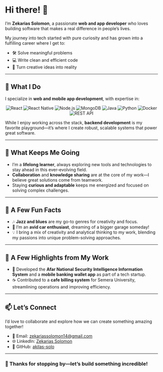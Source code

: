# Hi there! 👋  

I’m **Zekarias Solomon**, a passionate **web and app developer** who loves building software that makes a real difference in people’s lives.  

My journey into tech started with pure curiosity and has grown into a fulfilling career where I get to:  
- 🛠️ Solve meaningful problems  
- 💻 Write clean and efficient code  
- 🎨 Turn creative ideas into reality  

---

## 🔧 **What I Do**  

I specialize in **web and mobile app development**, with expertise in:  

<p align="center">
  <img src="https://img.shields.io/badge/React-61DAFB?style=for-the-badge&logo=react&logoColor=white" alt="React" />
  <img src="https://img.shields.io/badge/React_Native-61DAFB?style=for-the-badge&logo=react&logoColor=white" alt="React Native" />
  <img src="https://img.shields.io/badge/Node.js-339933?style=for-the-badge&logo=node.js&logoColor=white" alt="Node.js" />
  <img src="https://img.shields.io/badge/MongoDB-47A248?style=for-the-badge&logo=mongodb&logoColor=white" alt="MongoDB" />
  <img src="https://img.shields.io/badge/Java-007396?style=for-the-badge&logo=java&logoColor=white" alt="Java" />
  <img src="https://img.shields.io/badge/Python-3776AB?style=for-the-badge&logo=python&logoColor=white" alt="Python" />
  <img src="https://img.shields.io/badge/Docker-2496ED?style=for-the-badge&logo=docker&logoColor=white" alt="Docker" />
  <img src="https://img.shields.io/badge/REST_API-02569B?style=for-the-badge&logo=api&logoColor=white" alt="REST API" />
</p>

While I enjoy working across the stack, **backend development** is my favorite playground—it’s where I create robust, scalable systems that power great software.  

---

## 🌱 **What Keeps Me Going**  

- I’m a **lifelong learner**, always exploring new tools and technologies to stay ahead in this ever-evolving field.  
- **Collaboration** and **knowledge sharing** are at the core of my work—I believe great solutions come from teamwork.  
- Staying **curious and adaptable** keeps me energized and focused on solving complex challenges.  

---

## 🌟 **A Few Fun Facts**  

- 🎶 **Jazz and blues** are my go-to genres for creativity and focus.  
- 🚗 I’m an **avid car enthusiast**, dreaming of a bigger garage someday!  
- 💡 I bring a mix of creativity and analytical thinking to my work, blending my passions into unique problem-solving approaches.  

---

## 💼 **A Few Highlights from My Work**   
- 🔐 Developed the **Afar National Security Intelligence Information System** and a **mobile banking wallet app** as part of a tech startup.  
- ☕ Contributed to a **cafe billing system** for Semera University, streamlining operations and improving efficiency.  

---

## 📫 **Let’s Connect**  

I’d love to collaborate and explore how we can create something amazing together!  

- 💌 Email: [zekariassolomon14@gmail.com](mailto:zekariassolomon14@gmail.com)  
- 🌐 LinkedIn: [Zekarias Solomon](https://www.linkedin.com/in/zekarias-solomon-79672b229)  
- 🔗 GitHub: [akilas-solo](https://github.com/akilas-solo)  

---

### 🚀 Thanks for stopping by—let’s build something incredible!
